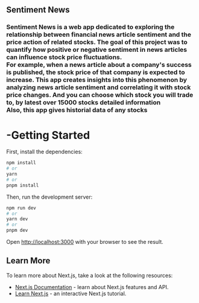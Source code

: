 ## Sentiment News
<h3>
 Sentiment News is a web app dedicated to exploring the relationship between financial news article sentiment and the price action of related stocks. 
The goal of this project was to quantify how positive or negative sentiment in news articles can influence stock price fluctuations. </br>
For example, when a news article about a company's success is published, the stock price of that company is expected to increase. This app creates insights into this phenomenon by analyzing news article sentiment and correlating it with stock price changes. And you can choose which stock you will trade to, by latest over 15000 stocks detailed information</br>
Also, this app gives historial data of any stocks

</h3>

<h1>-Getting Started</h1>

First, install the dependencies:

```bash
npm install
# or
yarn
# or
pnpm install
```

Then, run the development server:

```bash
npm run dev
# or
yarn dev
# or
pnpm dev
```

Open [http://localhost:3000](http://localhost:3000) with your browser to see the result.

## Learn More

To learn more about Next.js, take a look at the following resources:

- [Next.js Documentation](https://nextjs.org/docs) - learn about Next.js features and API.
- [Learn Next.js](https://nextjs.org/learn) - an interactive Next.js tutorial.
